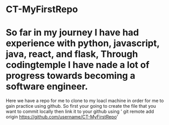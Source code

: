 # CT-MyFirstRepo
# So far in my journey I have had experience with python, javascript, java, react, and flask, Through codingtemple I have nade a lot of progress towards becoming a software engineer.
Here we have a repo for me to clone to my loacl machine in order for me to gain practice using github. 
So first your going to create the file that you want to commit locally then link it to your github using ' git remote add origin https://github.com/username/CT-MyFirstRepo'
